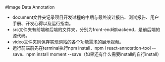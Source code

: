 #Image Data Annotation
- document文件夹记录项目开发过程的中期与最终设计报告、测试报告、用户手册、开发心得以及运行指南。
- src文件夹有前端和后端的文件夹，分别为front-end和backend，是前后端的源代码。
- video文件夹则保存实现网站的各个功能需求的展示视频。
- 运行前端前先在terminal执行npm install、npm i react-annotation-tool --save、npm install moment --save（如果还有什么需要install的自行install）

